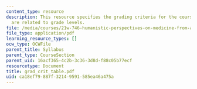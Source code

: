 ```yaml
---
content_type: resource
description: This resource specifies the grading criteria for the course and how they
  are related to grade levels.
file: /media/courses/21w-746-humanistic-perspectives-on-medicine-from-ancient-greece-to-modern-america-spring-2005/ca18ef79887f32149591585ea46a475a_grad_crit_table.pdf
file_type: application/pdf
learning_resource_types: []
ocw_type: OCWFile
parent_title: Syllabus
parent_type: CourseSection
parent_uid: 16acf365-4c2b-3c36-3d8d-f88c05b77ecf
resourcetype: Document
title: grad_crit_table.pdf
uid: ca18ef79-887f-3214-9591-585ea46a475a
---
```

